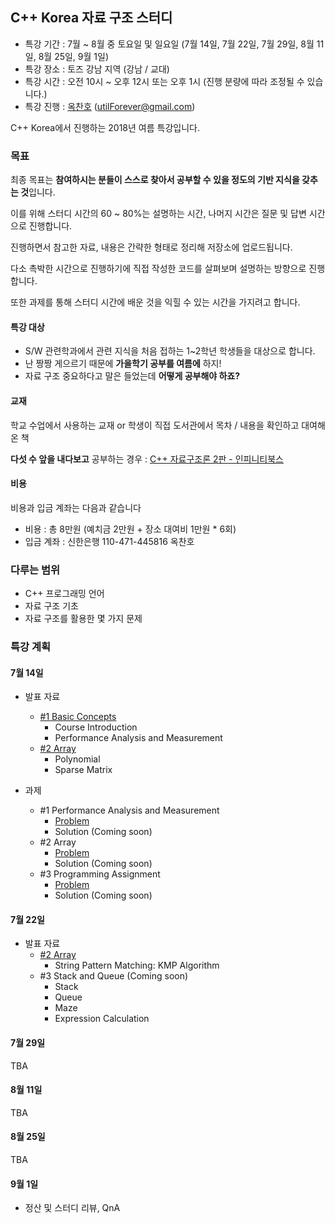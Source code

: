## C++ Korea 자료 구조 스터디

- 특강 기간 : 7월 ~ 8월 중 토요일 및 일요일 (7월 14일, 7월 22일, 7월 29일, 8월 11일, 8월 25일, 9월 1일)
- 특강 장소 : 토즈 강남 지역 (강남 / 교대)
- 특강 시간 : 오전 10시 ~ 오후 12시 또는 오후 1시 (진행 분량에 따라 조정될 수 있습니다.)
- 특강 진행 : [옥찬호](https://github.com/utilForever) (utilForever@gmail.com)

C++ Korea에서 진행하는 2018년 여름 특강입니다.

### 목표

최종 목표는 **참여하시는 분들이 스스로 찾아서 공부할 수 있을 정도의 기반 지식을 갖추는 것**입니다.

이를 위해 스터디 시간의 60 ~ 80%는 설명하는 시간, 나머지 시간은 질문 및 답변 시간으로 진행합니다.

진행하면서 참고한 자료, 내용은 간략한 형태로 정리해 저장소에 업로드됩니다. 

다소 촉박한 시간으로 진행하기에 직접 작성한 코드를 살펴보며 설명하는 방향으로 진행합니다.

또한 과제를 통해 스터디 시간에 배운 것을 익힐 수 있는 시간을 가지려고 합니다.

#### 특강 대상

 - S/W 관련학과에서 관련 지식을 처음 접하는 1~2학년 학생들을 대상으로 합니다. 
 - 난 짱짱 게으르기 때문에 **가을학기 공부를 여름에** 하지!
 - 자료 구조 중요하다고 말은 들었는데 **어떻게 공부해야 하죠?**

#### 교재

학교 수업에서 사용하는 교재 or 학생이 직접 도서관에서 목차 / 내용을 확인하고 대여해온 책

**다섯 수 앞을 내다보고** 공부하는 경우 : [C++ 자료구조론 2판 - 인피니티북스](http://www.kyobobook.co.kr/product/detailViewKor.laf?ejkGb=KOR&mallGb=KOR&barcode=9788992649025&orderClick=LAH&Kc=)

#### 비용

비용과 입금 계좌는 다음과 같습니다

- 비용 : 총 8만원 (예치금 2만원 + 장소 대여비 1만원 * 6회)
- 입금 계좌 : 신한은행 110-471-445816 옥찬호

### 다루는 범위

 - C++ 프로그래밍 언어
 - 자료 구조 기초
 - 자료 구조를 활용한 몇 가지 문제

### 특강 계획

#### 7월 14일

- 발표 자료
    - [#1 Basic Concepts](https://github.com/CppKorea/CppDataStructStudy/blob/master/Lectures/Data%20Structure%20-%201st%20Study.pdf)
        - Course Introduction
        - Performance Analysis and Measurement
    - [#2 Array](https://github.com/CppKorea/CppDataStructStudy/blob/master/Lectures/Data%20Structure%20-%202nd%20Study.pdf)
        - Polynomial
        - Sparse Matrix

- 과제
    - #1 Performance Analysis and Measurement
        - [Problem](https://github.com/CppKorea/CppDataStructStudy/blob/master/Assignments/Data%20Structure%20-%20Assignment%20%231%20-%20Performance%20Analysis%20and%20Measurement%20-%20Problem.pdf)
        - Solution (Coming soon)
    - #2 Array
        - [Problem](https://github.com/CppKorea/CppDataStructStudy/blob/master/Assignments/Data%20Structure%20-%20Assignment%20%232%20-%20Array%20-%20Problem.pdf)
        - Solution (Coming soon)
    - #3 Programming Assignment
        - [Problem](https://github.com/CppKorea/CppDataStructStudy/blob/master/Assignments/Data%20Structure%20-%20Programming%20Assignment%20%231%20-%20Problem.pdf)
        - Solution (Coming soon)

#### 7월 22일

- 발표 자료
    - [#2 Array](https://github.com/CppKorea/CppDataStructStudy/blob/master/Lectures/Data%20Structure%20-%202nd%20Study.pdf)
        - String Pattern Matching: KMP Algorithm
    - #3 Stack and Queue (Coming soon)
        - Stack
        - Queue
        - Maze
        - Expression Calculation

#### 7월 29일

TBA

#### 8월 11일

TBA

#### 8월 25일

TBA

#### 9월 1일

 - 정산 및 스터디 리뷰, QnA